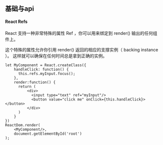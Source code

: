 ## 基础与api

#### React Refs
React 支持一种非常特殊的属性 Ref ，你可以用来绑定到 render() 输出的任何组件上。

这个特殊的属性允许你引用 render() 返回的相应的支撑实例（ backing instance ）。
这样就可以确保在任何时间总是拿到正确的实例。
```apple js
let MyComponent = React.createClass({
    handleClick: function() {
      this.refs.myInput.focus();
    },
    render:function() {
      return (
          <div>
            <input type="text" ref="myInput"/>
            <button value="click me" onClick={this.handleClick}></button>
          </div>
      )
    }
})
ReactDom.render(
    <MyComponent/>,
    document.getElementById('root')
);
```